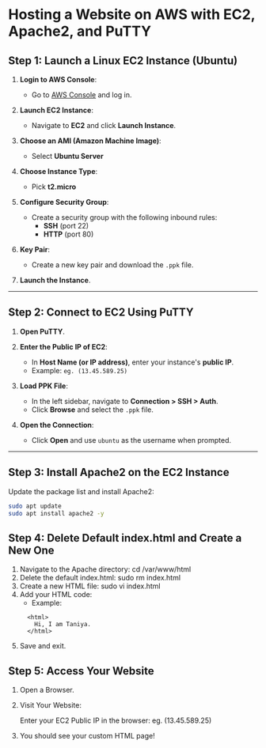 # Hosting a Website on AWS with EC2, Apache2, and PuTTY

## Step 1: Launch a Linux EC2 Instance (Ubuntu)

1. **Login to AWS Console**:
   - Go to [AWS Console](https://aws.amazon.com/console/) and log in.

2. **Launch EC2 Instance**:
   - Navigate to **EC2** and click **Launch Instance**.

3. **Choose an AMI (Amazon Machine Image)**:
   - Select **Ubuntu Server**

4. **Choose Instance Type**:
   - Pick **t2.micro**

5. **Configure Security Group**:
   - Create a security group with the following inbound rules:
     - **SSH** (port 22)
     - **HTTP** (port 80)

6. **Key Pair**:
   - Create a new key pair and download the `.ppk` file.

7. **Launch the Instance**.

---

## Step 2: Connect to EC2 Using PuTTY

1. **Open PuTTY**.

2. **Enter the Public IP of EC2**:
   - In **Host Name (or IP address)**, enter your instance's **public IP**.
   - Example: `eg. (13.45.589.25)`

3. **Load PPK File**:
   - In the left sidebar, navigate to **Connection > SSH > Auth**.
   - Click **Browse** and select the `.ppk` file.

4. **Open the Connection**:
   - Click **Open** and use `ubuntu` as the username when prompted.

---

## Step 3: Install Apache2 on the EC2 Instance

Update the package list and install Apache2:
```bash
sudo apt update
sudo apt install apache2 -y
```

## Step 4: Delete Default index.html and Create a New One
1. Navigate to the Apache directory:
   cd /var/www/html
2. Delete the default index.html:
   sudo rm index.html
3. Create a new HTML file:
   sudo vi index.html
4. Add your HTML code:
   - Example:
   ```
     <html>
       Hi, I am Taniya.
     </html>
   ```
5. Save and exit.

## Step 5: Access Your Website
1. Open a Browser.

2. Visit Your Website:

   Enter your EC2 Public IP in the browser:
   eg. (13.45.589.25)
3. You should see your custom HTML page!
